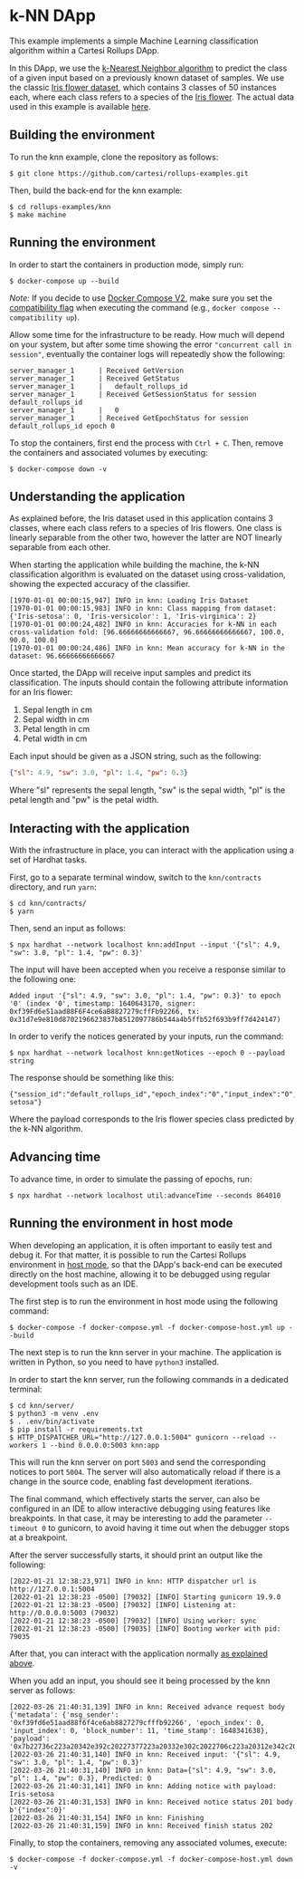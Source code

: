 # k-NN DApp

This example implements a simple Machine Learning classification algorithm within a Cartesi Rollups DApp.

In this DApp, we use the [k-Nearest Neighbor algorithm](https://en.wikipedia.org/wiki/K-nearest_neighbors_algorithm) to predict the class of a given input based on a previously known dataset of samples. We use the classic [Iris flower dataset](https://en.wikipedia.org/wiki/Iris_flower_data_set), which contains 3 classes of 50 instances each, where each class refers to a species of the [Iris flower](https://en.wikipedia.org/wiki/Iris_(plant)). The actual data used in this example is available [here](https://archive.ics.uci.edu/ml/datasets/iris).

## Building the environment

To run the knn example, clone the repository as follows:

```shell
$ git clone https://github.com/cartesi/rollups-examples.git
```

Then, build the back-end for the knn example:

```shell
$ cd rollups-examples/knn
$ make machine
```

## Running the environment

In order to start the containers in production mode, simply run:

```shell
$ docker-compose up --build
```

_Note:_ If you decide to use [Docker Compose V2](https://docs.docker.com/compose/cli-command/), make sure you set the [compatibility flag](https://docs.docker.com/compose/cli-command-compatibility/) when executing the command (e.g., `docker compose --compatibility up`).

Allow some time for the infrastructure to be ready.
How much will depend on your system, but after some time showing the error `"concurrent call in session"`, eventually the container logs will repeatedly show the following:

```shell
server_manager_1      | Received GetVersion
server_manager_1      | Received GetStatus
server_manager_1      |   default_rollups_id
server_manager_1      | Received GetSessionStatus for session default_rollups_id
server_manager_1      |   0
server_manager_1      | Received GetEpochStatus for session default_rollups_id epoch 0
```

To stop the containers, first end the process with `Ctrl + C`.
Then, remove the containers and associated volumes by executing:

```shell
$ docker-compose down -v
```

## Understanding the application

As explained before, the Iris dataset used in this application contains 3 classes, where each class refers to a species of Iris flowers. One class is linearly separable from the other two, however the latter are NOT linearly separable from each other.

When starting the application while building the machine, the k-NN classification algorithm is evaluated on the dataset using cross-validation, showing the expected accuracy of the classifier.

```log
[1970-01-01 00:00:15,947] INFO in knn: Loading Iris Dataset
[1970-01-01 00:00:15,983] INFO in knn: Class mapping from dataset: {'Iris-setosa': 0, 'Iris-versicolor': 1, 'Iris-virginica': 2}
[1970-01-01 00:00:24,482] INFO in knn: Accuracies for k-NN in each cross-validation fold: [96.66666666666667, 96.66666666666667, 100.0, 90.0, 100.0]
[1970-01-01 00:00:24,486] INFO in knn: Mean accuracy for k-NN in the dataset: 96.66666666666667
```

Once started, the DApp will receive input samples and predict its classification. The inputs should contain the following attribute information for an Iris flower:

1. Sepal length in cm
2. Sepal width in cm
3. Petal length in cm
4. Petal width in cm

Each input should be given as a JSON string, such as the following:
```json
{"sl": 4.9, "sw": 3.0, "pl": 1.4, "pw": 0.3}
```
Where "sl" represents the sepal length, "sw" is the sepal width, "pl" is the petal length and "pw" is the petal width.

## Interacting with the application

With the infrastructure in place, you can interact with the application using a set of Hardhat tasks.

First, go to a separate terminal window, switch to the `knn/contracts` directory, and run `yarn`:

```shell
$ cd knn/contracts/
$ yarn
```

Then, send an input as follows:

```shell
$ npx hardhat --network localhost knn:addInput --input '{"sl": 4.9, "sw": 3.0, "pl": 1.4, "pw": 0.3}'
```

The input will have been accepted when you receive a response similar to the following one:

```shell
Added input '{"sl": 4.9, "sw": 3.0, "pl": 1.4, "pw": 0.3}' to epoch '0' (index '0', timestamp: 1640643170, signer: 0xf39Fd6e51aad88F6F4ce6aB8827279cffFb92266, tx: 0x31d7e9e810d8702196623837b8512097786b544a4b5ffb52f693b9ff7d424147)
```

In order to verify the notices generated by your inputs, run the command:

```shell
$ npx hardhat --network localhost knn:getNotices --epoch 0 --payload string
```

The response should be something like this:

```shell
{"session_id":"default_rollups_id","epoch_index":"0","input_index":"0","notice_index":"0","payload":"Iris-setosa"}
```

Where the payload corresponds to the Iris flower species class predicted by the k-NN algorithm.

## Advancing time

To advance time, in order to simulate the passing of epochs, run:

```shell
$ npx hardhat --network localhost util:advanceTime --seconds 864010
```

## Running the environment in host mode

When developing an application, it is often important to easily test and debug it. For that matter, it is possible to run the Cartesi Rollups environment in [host mode](../README.md#host-mode), so that the DApp's back-end can be executed directly on the host machine, allowing it to be debugged using regular development tools such as an IDE.

The first step is to run the environment in host mode using the following command:

```shell
$ docker-compose -f docker-compose.yml -f docker-compose-host.yml up --build
```

The next step is to run the knn server in your machine. The application is written in Python, so you need to have `python3` installed.

In order to start the knn server, run the following commands in a dedicated terminal:

```shell
$ cd knn/server/
$ python3 -m venv .env
$ . .env/bin/activate
$ pip install -r requirements.txt
$ HTTP_DISPATCHER_URL="http://127.0.0.1:5004" gunicorn --reload --workers 1 --bind 0.0.0.0:5003 knn:app
```

This will run the knn server on port `5003` and send the corresponding notices to port `5004`. The server will also automatically reload if there is a change in the source code, enabling fast development iterations.

The final command, which effectively starts the server, can also be configured in an IDE to allow interactive debugging using features like breakpoints. In that case, it may be interesting to add the parameter `--timeout 0` to gunicorn, to avoid having it time out when the debugger stops at a breakpoint.

After the server successfully starts, it should print an output like the following:

```log
[2022-01-21 12:38:23,971] INFO in knn: HTTP dispatcher url is http://127.0.0.1:5004
[2022-01-21 12:38:23 -0500] [79032] [INFO] Starting gunicorn 19.9.0
[2022-01-21 12:38:23 -0500] [79032] [INFO] Listening at: http://0.0.0.0:5003 (79032)
[2022-01-21 12:38:23 -0500] [79032] [INFO] Using worker: sync
[2022-01-21 12:38:23 -0500] [79035] [INFO] Booting worker with pid: 79035
```

After that, you can interact with the application normally [as explained above](#interacting-with-the-application).

When you add an input, you should see it being processed by the knn server as follows:

```log
[2022-03-26 21:40:31,139] INFO in knn: Received advance request body {'metadata': {'msg_sender': '0xf39fd6e51aad88f6f4ce6ab8827279cfffb92266', 'epoch_index': 0, 'input_index': 0, 'block_number': 11, 'time_stamp': 1648341638}, 'payload': '0x7b22736c223a20342e392c20227377223a20332e302c2022706c223a20312e342c20227077223a20302e337d'}
[2022-03-26 21:40:31,140] INFO in knn: Received input: '{"sl": 4.9, "sw": 3.0, "pl": 1.4, "pw": 0.3}'
[2022-03-26 21:40:31,140] INFO in knn: Data={"sl": 4.9, "sw": 3.0, "pl": 1.4, "pw": 0.3}, Predicted: 0
[2022-03-26 21:40:31,141] INFO in knn: Adding notice with payload: Iris-setosa
[2022-03-26 21:40:31,153] INFO in knn: Received notice status 201 body b'{"index":0}'
[2022-03-26 21:40:31,154] INFO in knn: Finishing
[2022-03-26 21:40:31,159] INFO in knn: Received finish status 202
```

Finally, to stop the containers, removing any associated volumes, execute:

```shell
$ docker-compose -f docker-compose.yml -f docker-compose-host.yml down -v
```
